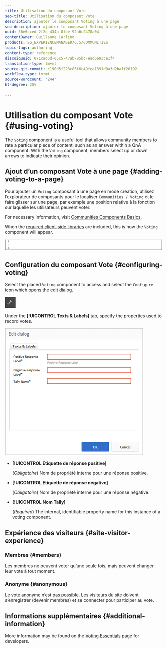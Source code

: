 ```yaml
---
title: Utilisation du composant Vote
seo-title: Utilisation du composant Vote
description: ajouter le composant Voting à une page
seo-description: ajouter le composant Voting à une page
uuid: 56e6cced-2f2d-434a-8fde-92a6c2478a04
contentOwner: Guillaume Carlino
products: SG_EXPERIENCEMANAGER/6.5/COMMUNITIES
topic-tags: authoring
content-type: reference
discoiquuid: 071cac6d-05c5-47ab-85bc-ead6693ca1f4
translation-type: tm+mt
source-git-commit: c190d5f223c85f6c49fea1391d8a3d2baff20192
workflow-type: tm+mt
source-wordcount: '244'
ht-degree: 25%

---
```



# Utilisation du composant Vote {#using-voting}

The `Voting` component is a useful tool that allows community members to rate a particular piece of content, such as an answer within a QnA component. With the `Voting` component, members select up or down arrows to indicate their opinion.

## Ajout d’un composant Vote à une page {#adding-voting-to-a-page}

Pour ajouter un `Voting` composant à une page en mode création, utilisez l’explorateur de composants pour le localiser `Communities / Voting` et le faire glisser sur une page, par exemple une position relative à la fonction sur laquelle les utilisateurs peuvent voter.

For necessary information, visit [Communities Components Basics](basics.md).

When the [required client-side libraries](essentials-voting.md#essentials-for-client-side) are included, this is how the `Voting` component will appear.

![composante de vote](assets/voting-component.png)

## Configuration du composant Vote {#configuring-voting}

Select the placed `Voting` component to access and select the `Configure` icon which opens the edit dialog.

![configurer](assets/configure-new.png)

Under the **[!UICONTROL Texts &amp; Labels]** tab, specify the properties used to record votes.

![libellé de vote](assets/voting-label.png)

* **[!UICONTROL Etiquette de réponse positive]**

   (*Obligatoire*) Nom de propriété interne pour une réponse positive.

* **[!UICONTROL Etiquette de réponse négative]**

   (*Obligatoire*) Nom de propriété interne pour une réponse négative.

* **[!UICONTROL Nom Tally]**

   (*Required*) The internal, identifiable property name for this instance of a voting component.

## Expérience des visiteurs {#site-visitor-experience}

### Membres {#members}

Les membres ne peuvent voter qu’une seule fois, mais peuvent changer leur vote à tout moment.

### Anonyme {#anonymous}

Le vote anonyme n’est pas possible. Les visiteurs du site doivent s’enregistrer (devenir membres) et se connecter pour participer au vote.

## Informations supplémentaires {#additional-information}

More information may be found on the [Voting Essentials](essentials-voting.md) page for developers.

